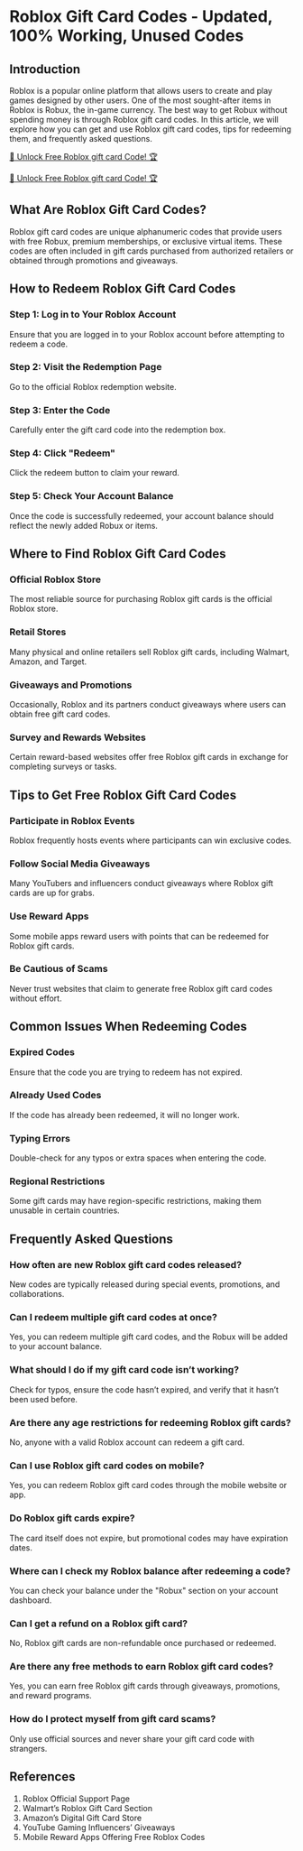 # Roblox Gift Card Codes - Updated, 100% Working, Unused Codes

## Introduction
Roblox is a popular online platform that allows users to create and play games designed by other users. One of the most sought-after items in Roblox is Robux, the in-game currency. The best way to get Robux without spending money is through Roblox gift card codes. In this article, we will explore how you can get and use Roblox gift card codes, tips for redeeming them, and frequently asked questions.

[🚀 Unlock Free Roblox gift card Code! 🏆 ](https://therewardgate.com/roblox1/)

[🚀 Unlock Free Roblox gift card Code! 🏆 ](https://therewardgate.com/roblox1/)


## What Are Roblox Gift Card Codes?
Roblox gift card codes are unique alphanumeric codes that provide users with free Robux, premium memberships, or exclusive virtual items. These codes are often included in gift cards purchased from authorized retailers or obtained through promotions and giveaways.

## How to Redeem Roblox Gift Card Codes
### Step 1: Log in to Your Roblox Account
Ensure that you are logged in to your Roblox account before attempting to redeem a code.

### Step 2: Visit the Redemption Page
Go to the official Roblox redemption website.

### Step 3: Enter the Code
Carefully enter the gift card code into the redemption box.

### Step 4: Click "Redeem"
Click the redeem button to claim your reward.

### Step 5: Check Your Account Balance
Once the code is successfully redeemed, your account balance should reflect the newly added Robux or items.

## Where to Find Roblox Gift Card Codes
### Official Roblox Store
The most reliable source for purchasing Roblox gift cards is the official Roblox store.

### Retail Stores
Many physical and online retailers sell Roblox gift cards, including Walmart, Amazon, and Target.

### Giveaways and Promotions
Occasionally, Roblox and its partners conduct giveaways where users can obtain free gift card codes.

### Survey and Rewards Websites
Certain reward-based websites offer free Roblox gift cards in exchange for completing surveys or tasks.

## Tips to Get Free Roblox Gift Card Codes
### Participate in Roblox Events
Roblox frequently hosts events where participants can win exclusive codes.

### Follow Social Media Giveaways
Many YouTubers and influencers conduct giveaways where Roblox gift cards are up for grabs.

### Use Reward Apps
Some mobile apps reward users with points that can be redeemed for Roblox gift cards.

### Be Cautious of Scams
Never trust websites that claim to generate free Roblox gift card codes without effort.

## Common Issues When Redeeming Codes
### Expired Codes
Ensure that the code you are trying to redeem has not expired.

### Already Used Codes
If the code has already been redeemed, it will no longer work.

### Typing Errors
Double-check for any typos or extra spaces when entering the code.

### Regional Restrictions
Some gift cards may have region-specific restrictions, making them unusable in certain countries.

## Frequently Asked Questions
### How often are new Roblox gift card codes released?
New codes are typically released during special events, promotions, and collaborations.

### Can I redeem multiple gift card codes at once?
Yes, you can redeem multiple gift card codes, and the Robux will be added to your account balance.

### What should I do if my gift card code isn’t working?
Check for typos, ensure the code hasn’t expired, and verify that it hasn’t been used before.

### Are there any age restrictions for redeeming Roblox gift cards?
No, anyone with a valid Roblox account can redeem a gift card.

### Can I use Roblox gift card codes on mobile?
Yes, you can redeem Roblox gift card codes through the mobile website or app.

### Do Roblox gift cards expire?
The card itself does not expire, but promotional codes may have expiration dates.

### Where can I check my Roblox balance after redeeming a code?
You can check your balance under the "Robux" section on your account dashboard.

### Can I get a refund on a Roblox gift card?
No, Roblox gift cards are non-refundable once purchased or redeemed.

### Are there any free methods to earn Roblox gift card codes?
Yes, you can earn free Roblox gift cards through giveaways, promotions, and reward programs.

### How do I protect myself from gift card scams?
Only use official sources and never share your gift card code with strangers.

## References
1. Roblox Official Support Page
2. Walmart’s Roblox Gift Card Section
3. Amazon’s Digital Gift Card Store
4. YouTube Gaming Influencers’ Giveaways
5. Mobile Reward Apps Offering Free Roblox Codes
